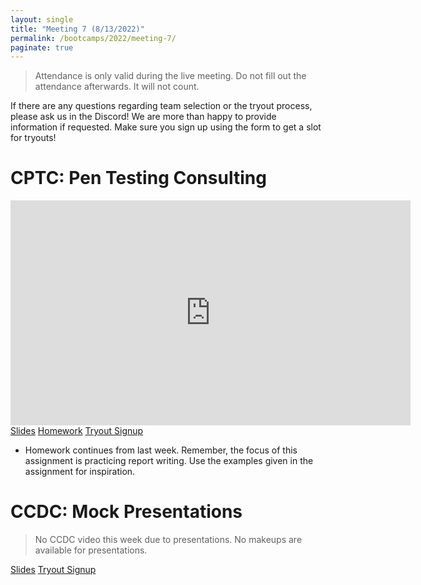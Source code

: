 ```yaml
---
layout: single
title: "Meeting 7 (8/13/2022)"
permalink: /bootcamps/2022/meeting-7/
paginate: true
---
```

> Attendance is only valid during the live meeting. Do not fill out the attendance afterwards. It will not count. 

If there are any questions regarding team selection or the tryout process, please ask us in the Discord! We are more than happy to provide information if requested. Make sure you sign up using the form to get a slot for tryouts!

# CPTC: Pen Testing Consulting
<iframe width="640" height="360" src="https://www.youtube-nocookie.com/embed/vdNKTvSVwfQ?controls=0" frameborder="0" title="CPTC Video" allowfullcreen></iframe>
<br>
<a href="/bootcamps/2022/slides/cptc-meeting-7.pdf" class="btn btn--danger btn--large"><span>Slides</span></a>
<a href="/bootcamps/2022/meeting-6/" class="btn btn--danger btn--large"><span>Homework</span></a>
<a href="https://docs.google.com/forms/d/e/1FAIpQLSdG8fpq9Et2nF5v8WoGMCyPMR8Hm7qiOmvljGd17AeOM7oDWQ/viewform" class="btn btn--danger btn--large"><span>Tryout Signup</span></a>

- Homework continues from last week. Remember, the focus of this assignment is practicing report writing. Use the examples given in the assignment for inspiration.

# CCDC: Mock Presentations
> No CCDC video this week due to presentations. No makeups are available for presentations.

<a href="/bootcamps/2022/slides/ccdc-meeting-7.pdf" class="btn btn--info btn--large"><span>Slides</span></a>
<a href="https://docs.google.com/forms/d/e/1FAIpQLScwikbbYyZgYo61-U8IRxoqtkMbUDPgiqdJd7_qWWdGEHG41Q/viewform" class="btn btn--info btn--large"><span>Tryout Signup</span></a>